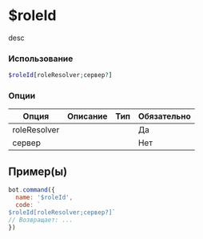 # $roleId
desc
### Использование
```php
$roleId[roleResolver;сервер?]
```

### Опции

| Опция | Описание | Тип | Обязательно |
|--------|-------------|------|----------|
| roleResolver |  |  | Да | 
| сервер |  |  | Нет | 
## Пример(ы)

```javascript
bot.command({
  name: '$roleId',
  code: `
$roleId[roleResolver;сервер?]`
// Возвращает: ...
})
```
